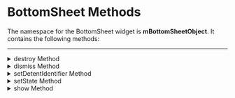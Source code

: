                                


BottomSheet Methods
===================

The namespace for the BottomSheet widget is **mBottomSheetObject**. It contains the following methods:

* * *

<details close markdown="block"><summary>destroy Method</summary>

* * *

Ensures that the garbage collection process of a BottomSheet occurs, and the data of the BottomSheet is wiped out. So, the next time a BottomSheet is displayed, a new instance of the BottomSheet is created.

### Syntax

destroy()

**Example**

```
var mBottomSheetObject = new voltmx.ui.BottomSheet({});
//Destroying a widget using destroy method.
testForm.mBottomSheetObject.destroy();
```

**Platform Availability**

*   Android
*   iOS

* * *

</details>
<details close markdown="block"><summary>dismiss Method</summary>

* * *

Dismisses a BottomSheet widget for users.

### Syntax

dismiss()

**Example**

```
var mBottomSheetObject= new voltmx.ui.BottomSheet({});
//Dismissing a widget using dismiss method.
testForm.mBottomSheetObject.dismiss();
```

**Platform Availability**

*   Android
*   iOS

* * *

</details>
<details close markdown="block"><summary>setDetentIdentifier Method</summary>

* * *

Used to set or change selected detent.

### Syntax

setDetentIdentifier()

**Example**

```
var mBottomSheetObject = new voltmx.ui.BottomSheet({});
//Showing a widget using show method.
testForm.mBottomSheetObject. setDetentIdentifier (300);
```

**Platform Availability**

*   iOS

* * *

</details>
<details close markdown="block"><summary>setState Method</summary>

* * *

Sets the state of a BottomSheet widget as Expanded or Collapsed.

### Syntax

setState()

**Constants**

*   BOTTOM\_SHEET\_STATE\_EXPANDED
*   BOTTOM\_SHEET\_STATE\_COLLAPSED

**Example**

```
var mBottomSheetObject = new voltmx.ui.BottomSheet({});
//Collapsing a bottomSheet widget using setState method.
mBottomSheetObject.setState(constants.BOTTOM_SHEET_STATE_COLLAPSED);
```

**Platform Availability**

*   Android

* * *

</details>
<details close markdown="block"><summary>show Method</summary>

* * *

Displays a BottomSheet widget for users.

### Syntax

show()

**Example**

```
var mBottomSheetObject = new voltmx.ui.BottomSheet({});
//Showing a widget using show method.
testForm.mBottomSheetObject.show();
```

**Platform Availability**

*   Android
*   iOS

